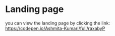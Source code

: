 # Landing page

you can view the landing page by clicking the link: https://codepen.io/Ashmita-Kumari/full/raxabyP

